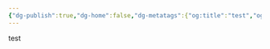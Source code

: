 ```yaml
---
{"dg-publish":true,"dg-home":false,"dg-metatags":{"og:title":"test","og:image":"https://raw.githubusercontent.com/konnta0/blog2/refs/heads/main/konnta0.jpg","twitter:card":"summary","twitter:title":"test","twitter:image":"https://raw.githubusercontent.com/konnta0/blog2/refs/heads/main/konnta0.jpg","twitter:site":"@konnta0"},"permalink":"/Engineering/Observability/test ページ/","metatags":{"og:title":"test","og:image":"https://raw.githubusercontent.com/konnta0/blog2/refs/heads/main/konnta0.jpg","twitter:card":"summary","twitter:title":"test","twitter:image":"https://raw.githubusercontent.com/konnta0/blog2/refs/heads/main/konnta0.jpg","twitter:site":"@konnta0"},"dgPassFrontmatter":true,"created":"2025-01-07T01:51:18.824+09:00"}
---
```


test 